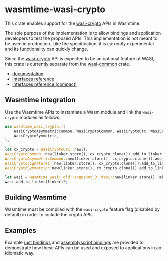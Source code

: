 # wasmtime-wasi-crypto

This crate enables support for the [wasi-crypto] APIs in Wasmtime.

The sole purpose of the implementation is to allow bindings and
application developers to test the proposed APIs. This implementation
is not meant to be used in production. Like the specification, it is
currently experimental and its functionality can quickly change.

Since the [wasi-crypto] API is expected to be an optional feature of
WASI, this crate is currently separate from the [wasi-common] crate.

* [documentation]
* [interfaces reference]
* [interfaces reference (compact)]

[wasi-crypto]: https://github.com/WebAssembly/wasi-crypto
[wasi-common]: ../../wasi-common
[documentation]: ../spec/docs/wasi-crypto.md
[interfaces reference]: ../spec/witx/wasi_ephemeral_crypto.md
[interfaces reference (compact)]: ../spec/witx/wasi_ephemeral_crypto.txt

## Wasmtime integration

Use the Wasmtime APIs to instantiate a Wasm module and link the
`wasi-crypto` modules as follows:

```rust
use wasmtime_wasi_crypto::{
    WasiCryptoAsymmetricCommon, WasiCryptoCommon, WasiCryptoCtx, WasiCryptoSignatures,
    WasiCryptoSymmetric,
};

let cx_crypto = WasiCryptoCtx::new();
WasiCryptoCommon::new(linker.store(), cx_crypto.clone()).add_to_linker(linker)?;
WasiCryptoAsymmetricCommon::new(linker.store(), cx_crypto.clone()).add_to_linker(linker)?;
WasiCryptoSignatures::new(linker.store(), cx_crypto.clone()).add_to_linker(linker)?;
WasiCryptoSymmetric::new(linker.store(), cx_crypto.clone()).add_to_linker(linker)?;

let wasi = wasmtime_wasi::old::snapshot_0::Wasi::new(linker.store(), mk_cx()?);
wasi.add_to_linker(linker)?;
```

## Building Wasmtime

Wasmtime must be compiled with the `wasi-crypto` feature flag
(disabled by default) in order to include the crypto APIs.

## Examples

Example [rust bindings] and [assemblyscript bindings] are provided to
demonstrate how these APIs can be used and exposed to applications in
an idiomatic way.

[rust bindings]: ../spec/implementations/bindings/rust
[assemblyscript bindings]: ../spec/implementations/bindings/assemblyscript
